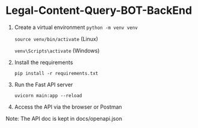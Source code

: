 # Legal-Content-Query-BOT-BackEnd

1. Create a virtual environment
    ```python -m venv venv```

    ```source venv/bin/activate``` (Linux)

    ```venv\Scripts\activate``` (Windows)

2. Install the requirements

    ```pip install -r requirements.txt```

3. Run the Fast API server

    ```uvicorn main:app --reload```

4. Access the API via the browser or Postman  

Note: The API doc is kept in docs/openapi.json
